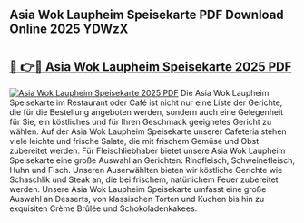 ## Asia Wok Laupheim Speisekarte PDF Download Online 2025 YDWzX

# <h2><a href="http://gc6fbs.nevu.top/?p=Asia+Wok+Laupheim+Speisekarte">🔗 👉🔴 Asia Wok Laupheim Speisekarte 2025 PDF</a></h2>

[![Asia Wok Laupheim Speisekarte 2025 PDF](https://i.imgur.com/dBaPXMq.png)](http://gc6fbs.nevu.top/?p=Asia+Wok+Laupheim+Speisekarte)
Die Asia Wok Laupheim Speisekarte im Restaurant oder Café ist nicht nur eine Liste der Gerichte, die für die Bestellung angeboten werden, sondern auch eine Gelegenheit für Sie, ein köstliches und für Ihren Geschmack geeignetes Gericht zu wählen. Auf der Asia Wok Laupheim Speisekarte unserer Cafeteria stehen viele leichte und frische Salate, die mit frischem Gemüse und Obst zubereitet werden. Für Fleischliebhaber bietet unsere Asia Wok Laupheim Speisekarte eine große Auswahl an Gerichten: Rindfleisch, Schweinefleisch, Huhn und Fisch. Unseren Auserwählten bieten wir köstliche Gerichte wie Schaschlik und Steak an, die bei frischem, natürlichem Feuer zubereitet werden. Unsere Asia Wok Laupheim Speisekarte umfasst eine große Auswahl an Desserts, von klassischen Torten und Kuchen bis hin zu exquisiten Crème Brûlée und Schokoladenkakees.
